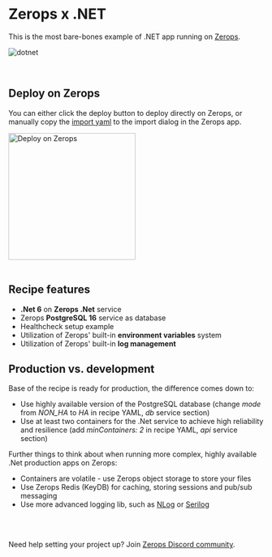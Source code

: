 # Zerops x .NET
This is the most bare-bones example of .NET app running on [Zerops](https://zerops.io).

![dotnet](https://github.com/zeropsio/recipe-shared-assets/blob/main/covers/cover-dotnet.png)

<br />

## Deploy on Zerops
You can either click the deploy button to deploy directly on Zerops, or manually copy the [import yaml](https://github.com/zeropsio/recipe-dotnet/blob/main/zerops-project-import.yml) to the import dialog in the Zerops app.

<a href="https://app.zerops.io/recipe/dotnet">
    <img width="250" alt="Deploy on Zerops" src="https://github.com/zeropsio/recipe-shared-assets/blob/main/deploy-button/deploy-button.png">
</a>

<br/>
<br/>

## Recipe features
- **.Net 6** on **Zerops .Net** service
- Zerops **PostgreSQL 16** service as database
- Healthcheck setup example
- Utilization of Zerops' built-in **environment variables** system
- Utilization of Zerops' built-in **log management**

## Production vs. development

Base of the recipe is ready for production, the difference comes down to:

- Use highly available version of the PostgreSQL database (change *mode* from *NON_HA* to *HA* in recipe YAML, *db* service section)
- Use at least two containers for the .Net service to achieve high reliability and resilience (add *minContainers: 2* in recipe YAML, *api* service section)

Further things to think about when running more complex, highly available .Net production apps on Zerops:

- Containers are volatile - use Zerops object storage to store your files
- Use Zerops Redis (KeyDB) for caching, storing sessions and pub/sub messaging
- Use more advanced logging lib, such as [NLog](https://github.com/NLog/NLog) or [Serilog](https://github.com/serilog/serilog)

<br/>
<br/>

Need help setting your project up? Join [Zerops Discord community](https://discord.com/invite/WDvCZ54).

